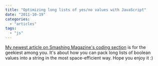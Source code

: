 ```yaml
---
title: "Optimizing long lists of yes/no values with JavaScript"
date: "2011-10-19"
categories:
  - "articles"
tags:
  - "js"
---
```


[My newest article on Smashing Magazine's coding section](http://coding.smashingmagazine.com/2011/10/19/optimizing-long-lists-of-yesno-values-with-javascript/) is for the geekiest among you. It's about how you can pack long lists of boolean values into a string in the most space-efficient way. Hope you enjoy it :)
